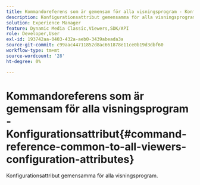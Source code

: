 ```yaml
---
title: Kommandoreferens som är gemensam för alla visningsprogram - Konfigurationsattribut
description: Konfigurationsattribut gemensamma för alla visningsprogram.
solution: Experience Manager
feature: Dynamic Media Classic,Viewers,SDK/API
role: Developer,User
exl-id: 193742aa-0403-432a-aeb0-3439abeada3a
source-git-commit: c99aac44711852d8ac661878e11ce0b19d3dbf60
workflow-type: tm+mt
source-wordcount: '28'
ht-degree: 0%

---
```


# Kommandoreferens som är gemensam för alla visningsprogram - Konfigurationsattribut{#command-reference-common-to-all-viewers-configuration-attributes}

Konfigurationsattribut gemensamma för alla visningsprogram.
